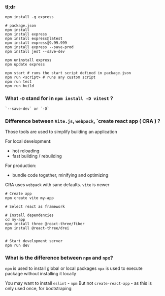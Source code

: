
### tl;dr

```
npm install -g express

# package.json
npm install 
npm install express
npm install express@latest
npm install express@9.99.999
npm install express --save-prod
npm install jest --save-dev

npm uninstall express
npm update express

npm start # runs the start script defined in package.json
npm run <script> # runs any custom script
npm run test
npm run build
```

### What `-D` stand for in `npm install -D vitest` ?

```
`--save-dev` or `-D`
```

### Difference between `Vite.js`, `webpack`, `create react app ( CRA ) ?

Those tools are used to simplify building an application

For local development:
* hot reloading
* fast building / rebuilding

For production:
* bundle code together, minifying and optimizing

CRA uses `webpack` with sane defaults.
`vite` is newer

```
# Create app
npm create vite my-app

# Select react as framework

# Install dependencies
cd my-app
npm install three @react-three/fiber
npm install @react-three/drei


# Start development server
npm run dev
```

### What is the difference between `npm` and `npx`?
`npm` is used to install global or local packages
`npx` is used to execute package without installing it locally

You may want to install `eslint` - `npm`
But not `create-react-app` - as this is only used once, for bootstraping